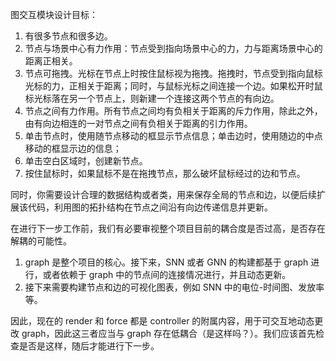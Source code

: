 图交互模块设计目标：

1. 有很多节点和很多边。
2. 节点与场景中心有力作用：节点受到指向场景中心的力，力与距离场景中心的距离正相关。
3. 节点可拖拽。光标在节点上时按住鼠标视为拖拽。拖拽时，节点受到指向鼠标光标的力，正相关于距离；同时，与鼠标光标之间连接一个边。如果松开时鼠标光标落在另一个节点上，则新建一个连接这两个节点的有向边。
4. 节点之间有力作用。所有节点之间均有负相关于距离的斥力作用，除此之外，由有向边相连的一对节点之间有负相关于距离的引力作用。
5. 单击节点时，使用随节点移动的框显示节点信息；单击边时，使用随边的中点移动的框显示边的信息；
6. 单击空白区域时，创建新节点。
7. 按住鼠标时，如果鼠标不是在拖拽节点，那么破坏鼠标经过的边和节点。

同时，你需要设计合理的数据结构或者类，用来保存全局的节点和边，以便后续扩展该代码，利用图的拓扑结构在节点之间沿有向边传递信息并更新。

在进行下一步工作前，我们有必要审视整个项目目前的耦合度是否过高，是否存在解耦的可能性。

1. graph 是整个项目的核心。接下来，SNN 或者 GNN 的构建都基于 graph 进行，或者依赖于 graph 中的节点间的连接情况进行，并且动态更新。
2. 接下来需要构建节点和边的可视化图表，例如 SNN 中的电位-时间图、发放率等。

因此，现在的 render 和 force 都是 controller 的附属内容，用于可交互地动态更改 graph，因此这三者应当与 graph 存在低耦合（是这样吗？）。我们应该首先检查是否是这样，随后才能进行下一步。
